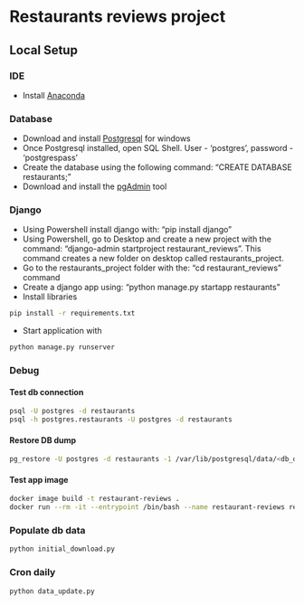 # Restaurants reviews project
## Local Setup
### IDE
- Install [Anaconda](https://www.anaconda.com/products/individual)
### Database
- Download and install [Postgresql](https://www.enterprisedb.com/downloads/postgres-postgresql-downloads) for windows
- Once Postgresql installed, open SQL Shell. User - ‘postgres’, password - ‘postgrespass’
- Create the database using the following command: “CREATE DATABASE restaurants;”
- Download and install the [pgAdmin](https://www.pgadmin.org/download/ ) tool

### Django
- Using Powershell install django with: “pip install django”
- Using Powershell, go to Desktop and create a new project with the command: “django-admin startproject restaurant_reviews”. This command creates a new folder on desktop called restaurants_project.  
- Go to the restaurants_project folder with the:  “cd restaurant_reviews” command
- Create a django app using: “python manage.py startapp restaurants” 
- Install libraries
```bash
pip install -r requirements.txt
```
- Start application with 
```bash
python manage.py runserver
```

### Debug
#### Test db connection
```bash
psql -U postgres -d restaurants
psql -h postgres.restaurants -U postgres -d restaurants
```
#### Restore DB dump
```bash
pg_restore -U postgres -d restaurants -1 /var/lib/postgresql/data/<db_dump_file>
```

#### Test app image
```bash
docker image build -t restaurant-reviews .
docker run --rm -it --entrypoint /bin/bash --name restaurant-reviews restaurant-reviews
```

### Populate db data
```bash
python initial_download.py
```

### Cron daily
```bash
python data_update.py
```